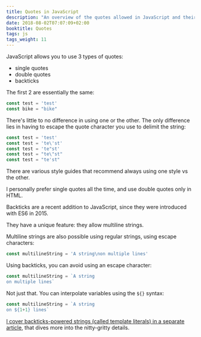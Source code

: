 ```yaml
---
title: Quotes in JavaScript
description: "An overview of the quotes allowed in JavaScript and their unique features"
date: 2018-08-02T07:07:09+02:00
booktitle: Quotes
tags: js
tags_weight: 11
---
```


JavaScript allows you to use 3 types of quotes:

- single quotes
- double quotes
- backticks

The first 2 are essentially the same:

```js
const test = 'test'
const bike = "bike"
```

There's little to no difference in using one or the other. The only difference lies in having to escape the quote character you use to delimit the string:

```js
const test = 'test'
const test = 'te\'st'
const test = 'te"st'
const test = "te\"st"
const test = "te'st"
```

There are various style guides that recommend always using one style vs the other.

I personally prefer single quotes all the time, and use double quotes only in HTML.

Backticks are a recent addition to JavaScript, since they were introduced with ES6 in 2015.

They have a unique feature: they allow multiline strings.

Multiline strings are also possible using regular strings, using escape characters:

```js
const multilineString = 'A string\non multiple lines'
```

Using backticks, you can avoid using an escape character:

```js
const multilineString = `A string
on multiple lines`
```

Not just that. You can interpolate variables using the `${}` syntax:

```js
const multilineString = `A string
on ${1+1} lines`
```

[I cover backticks-powered strings (called template literals) in a separate article](/javascript-template-literals/), that dives more into the nitty-gritty details.